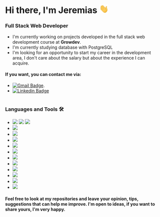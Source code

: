 # Hi there, I'm Jeremias <img src="https://github.com/ABSphreak/ABSphreak/blob/master/gifs/Hi.gif" width="30px">
### Full Stack Web Developer



- I'm currently working on projects developed in the full stack web development course at **Growdev**.
- I'm currently studying database with PostgreSQL
- I'm looking for an opportunity to start my career in the development area, I don't care about the salary but about the experience I can acquire.</br>

#### If you want, you can contact me via:
- [![Gmail Badge](https://img.shields.io/badge/-jeremiasbrizolla@gmail.com-6633cc?style=flat-square&logo=Gmail&logoColor=white&link=mailto:jeremiasbrizolla@gmail.com)](mailto:jeremiasbrizolla@gmail.com).
- [![Linkedin Badge](https://img.shields.io/badge/-Jeremias%20Brizolla-6633cc?style=flat-square&logo=Linkedin&logoColor=white&link=https://www.linkedin.com/in/jeremias-lorenzetti-brizolla-255243140/)](https://www.linkedin.com/in/jeremias-lorenzetti-brizolla-255243140/)</br></br>

### Languages and Tools 🛠 

<ul>
    <li><img src="https://img.shields.io/badge/HTML5-E34F26?style=for-the-badge&logo=html5&logoColor=white" />
    <img src="https://img.shields.io/badge/CSS3-1572B6?style=for-the-badge&logo=css3&logoColor=white" />
    <img src="https://img.shields.io/badge/JavaScript-F7DF1E?style=for-the-badge&logo=javascript&logoColor=black" /></li>
    <li><img src="https://img.shields.io/badge/TypeScript-007ACC?style=for-the-badge&logo=typescript&logoColor=white" /></li>
    <li><img src="https://img.shields.io/badge/MySQL-00000F?style=for-the-badge&logo=mysql&logoColor=white" /></li>
    <li><img src="https://img.shields.io/badge/PostgreSQL-316192?style=for-the-badge&logo=postgresql&logoColor=white" /></li>
    <li><img src="https://img.shields.io/badge/Yarn-2C8EBB?style=for-the-badge&logo=yarn&logoColor=white"/></li>
    <li><img src="https://img.shields.io/badge/Express.js-000000?style=for-the-badge&logo=express&logoColor=white"/></li>
    <li><img src="https://img.shields.io/badge/Heroku-430098?style=for-the-badge&logo=heroku&logoColor=white" /></li>
    <li><img src="https://img.shields.io/badge/Bootstrap-563D7C?style=for-the-badge&logo=bootstrap&logoColor=white" /></li>
    <li><img src="https://img.shields.io/badge/-JSON-181717?style=for-the-badge&logo=json" /></li>
    <li><img src="https://img.shields.io/badge/Node.js-339933?style=for-the-badge&logo=Node.js&logoColor=ffffff"/></li>
    <li><img src="https://img.shields.io/badge/-GitHub-181717?style=for-the-badge&logo=github"/></li>
    <li><img src="https://img.shields.io/badge/-Git-%23F05032?style=for-the-badge&logo=git&logoColor=%23ffffff"/></li>
</ul>

#### Feel free to look at my repositories and leave your opinion, tips, suggestions that can help me improve. I'm open to ideas, if you want to share yours, I'm very happy.
